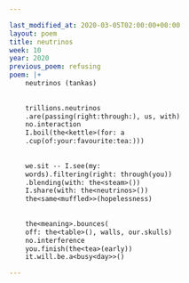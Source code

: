 ```yaml
---

last_modified_at: 2020-03-05T02:00:00+00:00
layout: poem
title: neutrinos
week: 10
year: 2020
previous_poem: refusing
poem: |+
    neutrinos (tankas)
    
    
    trillions.neutrinos
    .are(passing(right:through:), us, with)
    no.interaction
    I.boil(the<kettle>(for: a
    .cup(of:your:favourite:tea:)))
    
    
    we.sit -- I.see(my:
    words).filtering(right: through(you))
    .blending(with: the<steam>())
    I.share(with: the<neutrinos>())
    the<same<muffled>>(hopelessness)
    
    
    the<meaning>.bounces(
    off: the<table>(), walls, our.skulls)
    no.interference
    you.finish(the<tea>(early))
    it.will.be.a<busy<day>>()

---
```

